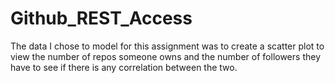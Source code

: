 # Github_REST_Access
The data I chose to model for this assignment was to create a scatter plot to view the number of repos someone owns and the number of followers they have to see if there is any correlation between the two.

